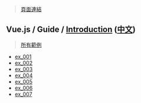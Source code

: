 
> [頁面連結](https://foreachsam.github.io/book-lang-javascript-vue/read/vuejs/doc-ex/)

## Vue.js / Guide / [Introduction](https://vuejs.org/v2/guide/index.html) ([中文](https://cn.vuejs.org/v2/guide/index.html))

> [所有範例](https://github.com/foreachsam/book-lang-javascript-vue/tree/gh-pages/example/vuejs-doc-ex/vue_guide_introduction)

* [ex_001](https://foreachsam.github.io/book-lang-javascript-vue/example/vuejs-doc-ex/vue_guide_introduction/ex_001/)
* [ex_002](https://foreachsam.github.io/book-lang-javascript-vue/example/vuejs-doc-ex/vue_guide_introduction/ex_002/)
* [ex_003](https://foreachsam.github.io/book-lang-javascript-vue/example/vuejs-doc-ex/vue_guide_introduction/ex_003/)
* [ex_004](https://foreachsam.github.io/book-lang-javascript-vue/example/vuejs-doc-ex/vue_guide_introduction/ex_004/)
* [ex_005](https://foreachsam.github.io/book-lang-javascript-vue/example/vuejs-doc-ex/vue_guide_introduction/ex_005/)
* [ex_006](https://foreachsam.github.io/book-lang-javascript-vue/example/vuejs-doc-ex/vue_guide_introduction/ex_006/)
* [ex_007](https://foreachsam.github.io/book-lang-javascript-vue/example/vuejs-doc-ex/vue_guide_introduction/ex_007/)
